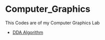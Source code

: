# Computer_Graphics
This Codes are of my Computer Graphics Lab 
- [DDA Algorithm](https://github.com/neerajsingh116/Computer_Graphics/blob/master/DDA_Alogrithm)
